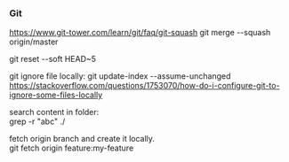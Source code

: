 ### Git
https://www.git-tower.com/learn/git/faq/git-squash
git merge --squash origin/master

git reset --soft HEAD~5

git ignore file locally: git update-index --assume-unchanged <file-list>
https://stackoverflow.com/questions/1753070/how-do-i-configure-git-to-ignore-some-files-locally


search content in folder:   
grep -r "abc" ./   

fetch origin branch and create it locally.   
git fetch origin feature:my-feature

